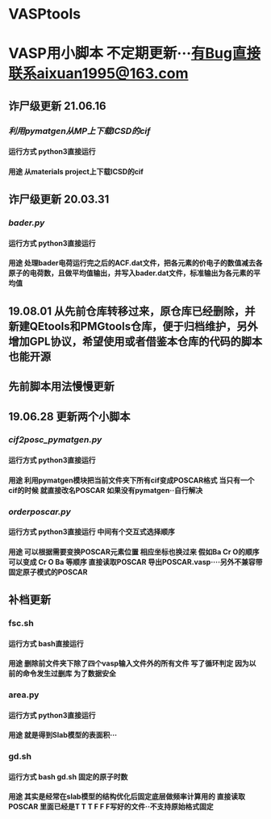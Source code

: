 # VASPtools
# VASP用小脚本 不定期更新···有Bug直接联系aixuan1995@163.com
## 诈尸级更新 21.06.16

### ***利用pymatgen从MP上下载ICSD的cif***

#### 运行方式 python3直接运行

#### 用途  从materials project上下载ICSD的cif

## 诈尸级更新 20.03.31

### ***bader.py***
#### 运行方式 python3直接运行
#### 用途 处理bader电荷运行完之后的ACF.dat文件，把各元素的价电子的数值减去各原子的电荷数，且做平均值输出，并写入bader.dat文件，标准输出为各元素的平均值
## 19.08.01 从先前仓库转移过来，原仓库已经删除，并新建QEtools和PMGtools仓库，便于归档维护，另外增加GPL协议，希望使用或者借鉴本仓库的代码的脚本也能开源
## 先前脚本用法慢慢更新
## 19.06.28 更新两个小脚本
### ***cif2posc_pymatgen.py***
#### 运行方式 python3直接运行
#### 用途 利用pymatgen模块把当前文件夹下所有cif变成POSCAR格式 当只有一个cif的时候 就直接改名POSCAR 如果没有pymatgen··自行解决
### ***orderposcar.py***
#### 运行方式 python3直接运行 中间有个交互式选择顺序
#### 用途 可以根据需要变换POSCAR元素位置 相应坐标也换过来 假如Ba Cr O的顺序 可以变成 Cr O Ba 等顺序 直接读取POSCAR 导出POSCAR.vasp····**另外不兼容带固定原子模式的POSCAR**


## 补档更新
### fsc.sh
#### 运行方式 bash直接运行
#### 用途 删除前文件夹下除了四个vasp输入文件外的所有文件 写了循环判定 因为以前的命令发生过删库 为了数据安全 
### area.py
#### 运行方式 python3直接运行
#### 用途 就是得到Slab模型的表面积···
### gd.sh
#### 运行方式 bash gd.sh 固定的原子时数
#### 用途 其实是经常在slab模型的结构优化后固定底层做频率计算用的 直接读取POSCAR 里面已经是T T T F F F写好的文件··不支持原始格式固定